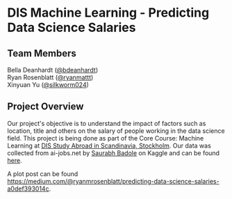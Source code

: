 # DIS Machine Learning - Predicting Data Science Salaries
## Team Members
Bella Deanhardt ([@bdeanhardt](https://github.com/bdeanhardt)) <br />
Ryan Rosenblatt ([@ryanmattt](https://github.com/ryanmattt)) <br />
Xinyuan Yu ([@silkworm024](https://github.com/silkworm024)) <br />

## Project Overview
Our project's objective is to understand the impact of factors such as location, title and others on the salary of people working in the data science field. This project is being done as part of the Core Course: Machine Learning at [DIS Study Abroad in Scandinavia, Stockholm](https://disabroad.org/stockholm/). Our data was collected from ai-jobs.net by [Saurabh Badole](https://www.kaggle.com/saurabhbadole) on Kaggle and can be found [here](https://www.kaggle.com/datasets/saurabhbadole/latest-data-science-job-salaries-2024). 

A plot post can be found https://medium.com/@ryanmrosenblatt/predicting-data-science-salaries-a0def393014c.
